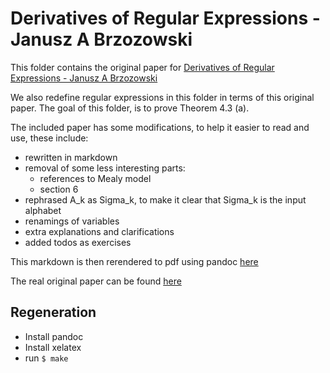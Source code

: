# Derivatives of Regular Expressions - Janusz A Brzozowski

This folder contains the original paper for [Derivatives of Regular Expressions - Janusz A Brzozowski](./Derivatives%20of%20Regular%20Expressions%20-%20Janusz%20A%20Brzozowski.md)

We also redefine regular expressions in this folder in terms of this original paper.
The goal of this folder, is to prove Theorem 4.3 (a).

The included paper has some modifications, to help it easier to read and use, these include:

  - rewritten in markdown
  - removal of some less interesting parts:
    + references to Mealy model
    + section 6
  - rephrased A_k as Sigma_k, to make it clear that Sigma_k is the input alphabet
  - renamings of variables
  - extra explanations and clarifications
  - added todos as exercises

This markdown is then rerendered to pdf using pandoc [here](./Derivatives%20of%20Regular%20Expressions%20-%20Janusz%20A%20Brzozowski.pdf)

The real original paper can be found [here](http://maveric.uwaterloo.ca/reports/1964_JACM_Brzozowski.pdf)

## Regeneration

  - Install pandoc
  - Install xelatex
  - run `$ make`